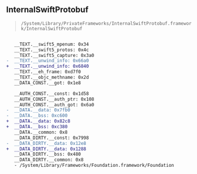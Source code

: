 ## InternalSwiftProtobuf

> `/System/Library/PrivateFrameworks/InternalSwiftProtobuf.framework/InternalSwiftProtobuf`

```diff

   __TEXT.__swift5_mpenum: 0x34
   __TEXT.__swift5_protos: 0x4c
   __TEXT.__swift5_capture: 0x3a0
-  __TEXT.__unwind_info: 0x66a0
+  __TEXT.__unwind_info: 0x6840
   __TEXT.__eh_frame: 0xd7f0
   __TEXT.__objc_methname: 0x2d
   __DATA_CONST.__got: 0x1e8

   __AUTH_CONST.__const: 0x1d58
   __AUTH_CONST.__auth_ptr: 0x108
   __AUTH_CONST.__auth_got: 0x6a0
-  __DATA.__data: 0x7fb0
-  __DATA.__bss: 0xc600
+  __DATA.__data: 0x82c8
+  __DATA.__bss: 0xc380
   __DATA.__common: 0x8
   __DATA_DIRTY.__const: 0x7998
-  __DATA_DIRTY.__data: 0x12e8
+  __DATA_DIRTY.__data: 0x1288
   __DATA_DIRTY.__bss: 0x480
   __DATA_DIRTY.__common: 0x8
   - /System/Library/Frameworks/Foundation.framework/Foundation

```
